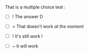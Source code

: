 
That is a multiple choice test :

 - [ ] ! The answer D
 - [ ] = That doesn't work *at the moment*
 - [ ] ! It's still work !
 - [ ] ~ It will work

